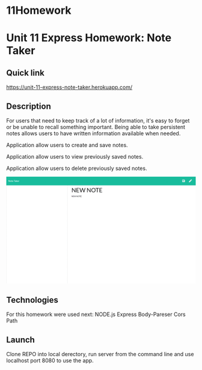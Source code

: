 # 11Homework
# Unit 11 Express Homework: Note Taker

## Quick link
https://unit-11-express-note-taker.herokuapp.com/

## Description

For users that need to keep track of a lot of information, it's easy to forget or be unable to recall something important. Being able to take persistent notes allows users to have written information available when needed.

Application allow users to create and save notes.

Application allow users to view previously saved notes.

Application allow users to delete previously saved notes.

![Alt Text](https://github.com/Zerrtry/11Homework/blob/master/public/assets/images/ezgif.com-gif-maker.gif)

## Technologies
For this homework were used next:
NODE.js
Express
Body-Pareser
Cors
Path

## Launch
Clone REPO into local derectory, run server from the command line and use localhost port 8080 to use the app.


